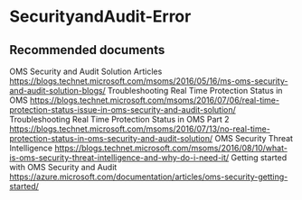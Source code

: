 
<properties
    pageTitle="SecurityandAudit-Error"
    description="32536553"
    service="microsoft.OperationalInsights"
    resource="OperationalInsightsaccounts"
    authors="adoyle"
    displayorder=""
    selfHelpType="generic"
    supportTopicIds="32536553"
    resourceTags=""
    productPesIds="15725"
    cloudEnvironments="public, Blackforest, Fairfax"
/>

# SecurityandAudit-Error


## **Recommended documents**
OMS Security and Audit Solution Articles
https://blogs.technet.microsoft.com/msoms/2016/05/16/ms-oms-security-and-audit-solution-blogs/
Troubleshooting Real Time Protection Status in OMS
https://blogs.technet.microsoft.com/msoms/2016/07/06/real-time-protection-status-issue-in-oms-security-and-audit-solution/
Troubleshooting Real Time Protection Status in OMS Part 2
https://blogs.technet.microsoft.com/msoms/2016/07/13/no-real-time-protection-status-in-oms-security-and-audit-solution/
OMS Security Threat Intelligence
https://blogs.technet.microsoft.com/msoms/2016/08/10/what-is-oms-security-threat-intelligence-and-why-do-i-need-it/
Getting started with OMS Security and Audit
https://azure.microsoft.com/documentation/articles/oms-security-getting-started/